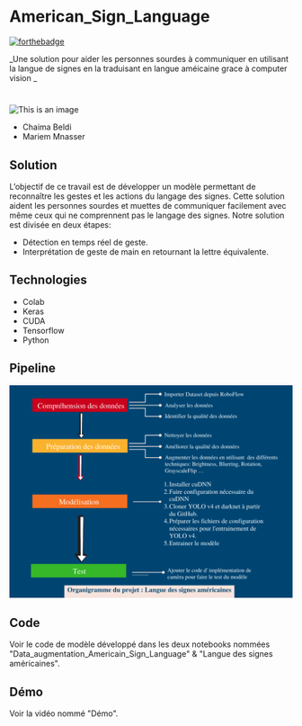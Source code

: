 # American_Sign_Language
[![forthebadge](http://forthebadge.com/images/badges/built-with-love.svg)](http://forthebadge.com)

_Une solution pour aider les personnes sourdes à communiquer en utilisant la langue de signes en la traduisant en langue améicaine grace à computer vision _
#
![This is an image ](images/crée-par.svg)
- Chaima Beldi
- Mariem Mnasser
## Solution
L’objectif de ce travail est de développer un modèle permettant de reconnaître les gestes et les actions du langage des signes. 
Cette solution aident les personnes sourdes et muettes de communiquer facilement avec même ceux qui ne comprennent pas le langage des signes.
Notre solution est divisée en deux étapes:
- Détection en temps réel de geste.
- Interprétation de geste de main en retournant la lettre équivalente.
##
## Technologies
- Colab
- Keras
- CUDA
- Tensorflow
- Python
## Pipeline
![This is an image ](images/Pipeline.png)
## Code
Voir le code de modèle développé dans les deux notebooks nommées  "Data_augmentation_Americain_Sign_Language" & "Langue des signes américaines".

## Démo 
Voir la vidéo nommé "Démo".
